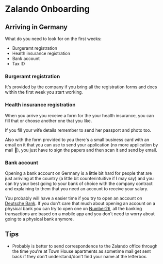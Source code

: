 # Zalando Onboarding

## Arriving in Germany
What do you need to look for on the first weeks:
- Burgeramt registration
- Health insurance registration
- Bank account
- Tax ID

### Burgeramt registration
It's provided by the company if you bring all the registration forms and docs within the first week you start working.

### Health insurance registration
When you arrive you receive a form for the your health insurance, you can fill that or choose another one that you like.

If you fill your wife details remember to send her passport and photo too.

Also with the form provided to you there's a small business card with an email on it that you can use to send your application (no more application by mail :pray:), you just have to sign the papers and then scan it and send by email.

### Bank account
Opening a bank account on Germany is a little bit hard for people that are just arriving at the country (a little bit counterintuitive if I may say) and you can try your best going to your bank of choice with the company contract and explaining to them that you need an account to receive your salary.

You probably will have a easier time if you try to open an account on [Deutsche Bank](https://www.deutsche-bank.de/pfb/content/privatkunden.html). If  you don't care that much about opening an account on a physical bank you can try to open one on [Number26](https://number26.de), all the banking transactions are based on a mobile app and you don't need to worry about going to a physical bank anymore.

## Tips
- Probably is better to send correspondence to the Zalando office through the time you're at Town House apartments as sometime mail get sent back if they don't understand/don't find your name at the letterbox.
